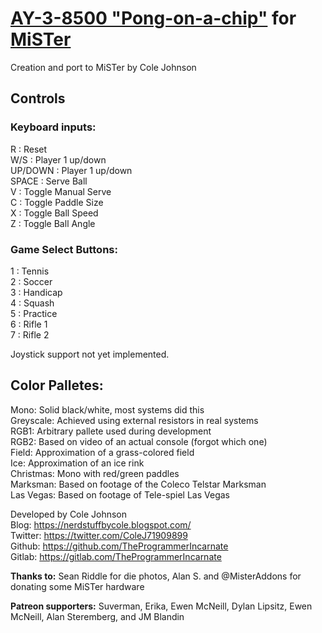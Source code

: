 # [AY-3-8500 "Pong-on-a-chip"](https://en.wikipedia.org/wiki/AY-3-8500) for [MiSTer](https://github.com/MiSTer-devel/Main_MiSTer/wiki)

Creation and port to MiSTer by Cole Johnson  

## Controls

### Keyboard inputs:

R       : Reset  
W/S     : Player 1 up/down  
UP/DOWN : Player 1 up/down  
SPACE   : Serve Ball  
V       : Toggle Manual Serve  
C       : Toggle Paddle Size  
X       : Toggle Ball Speed  
Z       : Toggle Ball Angle  

### Game Select Buttons:

1 : Tennis  
2 : Soccer  
3 : Handicap  
4 : Squash  
5 : Practice  
6 : Rifle 1  
7 : Rifle 2  

Joystick support not yet implemented.

## Color Palletes:

Mono: Solid black/white, most systems did this  
Greyscale: Achieved using external resistors in real systems  
RGB1: Arbitrary pallete used during development  
RGB2: Based on video of an actual console (forgot which one)  
Field: Approximation of a grass-colored field  
Ice: Approximation of an ice rink  
Christmas: Mono with red/green paddles  
Marksman: Based on footage of the Coleco Telstar Marksman  
Las Vegas: Based on footage of Tele-spiel Las Vegas  

Developed by Cole Johnson  
Blog: https://nerdstuffbycole.blogspot.com/  
Twitter: https://twitter.com/ColeJ71909899  
Github: https://github.com/TheProgrammerIncarnate  
Gitlab: https://gitlab.com/TheProgrammerIncarnate  

**Thanks to:** Sean Riddle for die photos, Alan S. and @MisterAddons for donating some MiSTer hardware

**Patreon supporters:** Suverman, Erika, Ewen McNeill, Dylan Lipsitz, Ewen McNeill, Alan Steremberg, and JM Blandin
